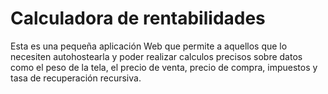# Calculadora de rentabilidades

Esta es una pequeña aplicación Web que permite a aquellos que lo necesiten
autohostearla y poder realizar calculos precisos sobre datos como el peso de la tela,
el precio de venta, precio de compra, impuestos y tasa de recuperación recursiva.

